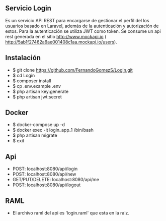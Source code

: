 
## Servicio Login

Es un servicio API REST para encargarse de gestionar el perfil del los usuarios basado en Laravel, además de
la autenticación y autorización de estos. Para la autenticación se  utiliza JWT como token.
Se consume un api rest generada en el sitio http://www.mockapi.io ( http://5ab1f27462a6ae001408c1aa.mockapi.io/users).


## Instalación

- $ git clone https://github.com/FernandoGomezS/Login.git
- $ cd Login
- $ composer install
- $ cp .env.example .env
- $ php artisan key:generate
- $ php artisan jwt:secret


## Docker

- $ docker-compose up -d
- $ docker exec -it login_app_1 /bin/bash
- $ php artisan migrate
- $ exit

## Api

- POST: localhost:8080/api/login
- POST: localhost:8080/api/new
- GET/PUT/DELETE: localhost:8080/api/me
- POST: localhost:8080/api/logout


## RAML

- El archivo raml del api es 'login.raml' que esta en la raiz. 